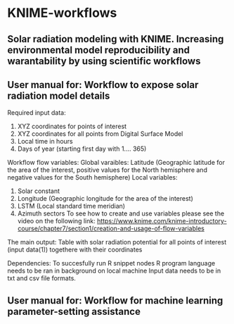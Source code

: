 # KNIME-workflows
Solar radiation modeling with KNIME. Increasing environmental model reproducibility and warantability by using scientific workflows
--------------------------------------------------------------------------------------------------------------------------
User manual for: Workflow to expose solar radiation model details
--------------------------------------------------------------------------------------------------------------------------
Required input data:

1) XYZ coordinates for points of interest 
2) XYZ coordinates for all points from Digital Surface Model
3) Local time in hours 
4) Days of year (starting first day with 1.... 365)

Workflow flow variables: 
Global varaibles:
Latitude (Geographic latitude for the area of the interest, positive values for the North hemisphere and negative values for the South hemisphere) 
Local variables: 
1) Solar constant 
2) Longitude (Geographic longitude for the area of the interest) 
3) LSTM (Local standard time meridian)
4) Azimuth sectors
To see how to create and use variables please see the video on the following link: 
https://www.knime.com/knime-introductory-course/chapter7/section1/creation-and-usage-of-flow-variables

The main output: 
Table with solar radiation potential for all points of interest (input data(1)) togethere with their coordinates 

Dependencies: 
To succesfully run R snippet nodes R program language needs to be ran in background on local machine 
Input data needs to be in txt and csv file formats.  

User manual for: Workflow for machine learning parameter-setting assistance
------------------------------------------------------------------------------------------------------------------------------
